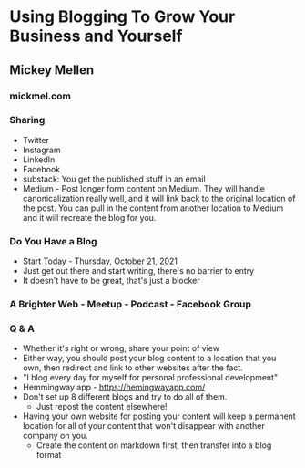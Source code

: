 # Using Blogging To Grow Your Business and Yourself

## Mickey Mellen

### mickmel.com

### Sharing

- Twitter
- Instagram
- LinkedIn
- Facebook
- substack: You get the published stuff in an email
- Medium - Post longer form content on Medium. They will handle canonicalization really well, and it will link back to the original location of the post. You can pull in the content from another location to Medium and it will recreate the blog for you.

### Do You Have a Blog

- Start Today - Thursday, October 21, 2021
- Just get out there and start writing, there's no barrier to entry
- It doesn't have to be great, that's just a blocker

### A Brighter Web - Meetup - Podcast - Facebook Group

### Q & A

- Whether it's right or wrong, share your point of view
- Either way, you should post your blog content to a location that you own, then redirect and link to other websites after the fact.
- "I blog every day for myself for personal professional development"
- Hemmingway app - https://hemingwayapp.com/
- Don't set up 8 different blogs and try to do all of them.
  - Just repost the content elsewhere!
- Having your own website for posting your content will keep a permanent location for all of your content that won't disappear with another company on you.
  - Create the content on markdown first, then transfer into a blog format
